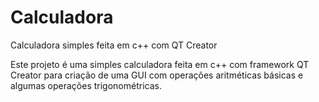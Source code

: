 # Calculadora
Calculadora simples feita em c++ com QT Creator

Este projeto é uma simples calculadora feita em c++ com framework QT Creator para criação de uma GUI com operações aritméticas 
básicas e algumas operações trigonométricas.
